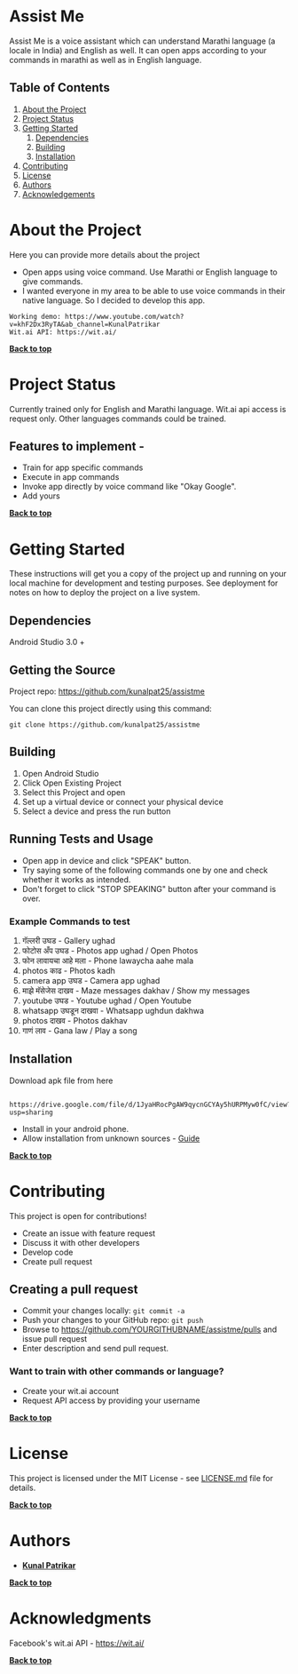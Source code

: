 # Assist Me

Assist Me is a voice assistant which can understand Marathi language (a locale in India) and English as well. It can open apps according to your commands in marathi as well as in English language.

## Table of Contents

1. [About the Project](#about-the-project)
1. [Project Status](#project-status)
1. [Getting Started](#getting-started)
    1. [Dependencies](#dependencies)
    1. [Building](#building)
    1. [Installation](#installation)
1. [Contributing](#contributing)
1. [License](#license)
1. [Authors](#authors)
1. [Acknowledgements](#acknowledgements)

# About the Project

Here you can provide more details about the project
* Open apps using voice command. Use Marathi or English language to give commands.
* I wanted everyone in my area to be able to use voice commands in their native language. So I decided to develop this app. 

```
Working demo: https://www.youtube.com/watch?v=khF2Dx3RyTA&ab_channel=KunalPatrikar
Wit.ai API: https://wit.ai/
```

**[Back to top](#table-of-contents)**

# Project Status

Currently trained only for English and Marathi language. Wit.ai api access is request only. Other languages commands could be trained.
## Features to implement - 
* Train for app specific commands
* Execute in app commands
* Invoke app directly by voice command like "Okay Google".
* Add yours

**[Back to top](#table-of-contents)**

# Getting Started

These instructions will get you a copy of the project up and running on your local machine for development and testing purposes. See deployment for notes on how to deploy the project on a live system.

## Dependencies

Android Studio 3.0 +

## Getting the Source

Project repo: https://github.com/kunalpat25/assistme

You can clone this project directly using this command:

```
git clone https://github.com/kunalpat25/assistme
```

## Building

1. Open Android Studio
2. Click Open Existing Project
3. Select this Project and open
4. Set up a virtual device or connect your physical device
5. Select a device and press the run button

## Running Tests and Usage

* Open app in device and click "SPEAK" button. 
* Try saying some of the following commands one by one and check whether it works as intended.
* Don't forget to click "STOP SPEAKING" button after your command is over.

### Example Commands to test
1. गॅल्लरी उघड - Gallery ughad
2. फोटोस अँप उघड - Photos app ughad / Open Photos
3. फोन लावायचा आहे मला - Phone lawaycha aahe mala
4. photos काढ - Photos kadh
5. camera app उघड - Camera app ughad
6. माझे मॅसेजेस दाखव - Maze messages dakhav / Show my messages
7. youtube उघड - Youtube ughad / Open Youtube
8. whatsapp उघडून दाखवा - Whatsapp ughdun dakhwa
9. photos दाखव - Photos dakhav
10. गाणं लाव - Gana law / Play a song


## Installation

Download apk file from here

```
 https://drive.google.com/file/d/1JyaHRocPgAW9qycnGCYAy5hURPMyw0fC/view?usp=sharing
```
* Install in your android phone.
* Allow installation from unknown sources - [Guide](https://www.verizon.com/support/knowledge-base-222186/ "How to allow installation from online sources")


**[Back to top](#table-of-contents)**


# Contributing
This project is open for contributions!


* Create an issue with feature request
* Discuss it with other developers
* Develop code
* Create pull request

## Creating a pull request
* Commit your changes locally: 
    ``` git commit -a ```
* Push your changes to your GitHub repo: 
``` git push ```
* Browse to https://github.com/YOURGITHUBNAME/assistme/pulls and issue pull request
* Enter description and send pull request.

### Want to train with other commands or language?
* Create your wit.ai account
* Request API access by providing your username

**[Back to top](#table-of-contents)**

# License

This project is licensed under the MIT License - see [LICENSE.md](LICENSE.md) file for details.

**[Back to top](#table-of-contents)**

# Authors

* **[Kunal Patrikar](https://github.com/kunalpat25/)** 


**[Back to top](#table-of-contents)**

# Acknowledgments
Facebook's wit.ai API - https://wit.ai/


**[Back to top](#table-of-contents)**
